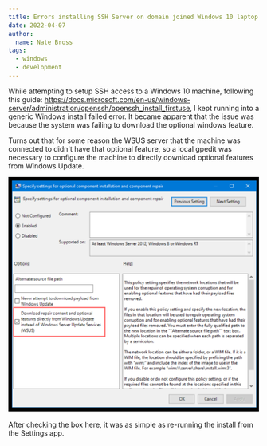 ```yaml
---
title: Errors installing SSH Server on domain joined Windows 10 laptop using WSUS
date: 2022-04-07
author: 
  name: Nate Bross
tags: 
  - windows
  - development
---
```


While attempting to setup SSH access to a Windows 10 machine, following this guide: <https://docs.microsoft.com/en-us/windows-server/administration/openssh/openssh_install_firstuse>, I kept running into a generic Windows install failed error. It became apparent that the issue was because the system was failing to download the optional windows feature.

Turns out that for some reason the WSUS server that the machine was connected to didn't have that optional feature, so a local gpedit was necessary to configure the machine to directly download optional features from Windows Update.

![windows-gpedit-chang](gpedit-settings-for-install-ssh.drawio.svg)

After checking the box here, it was as simple as re-running the install from the Settings app.
